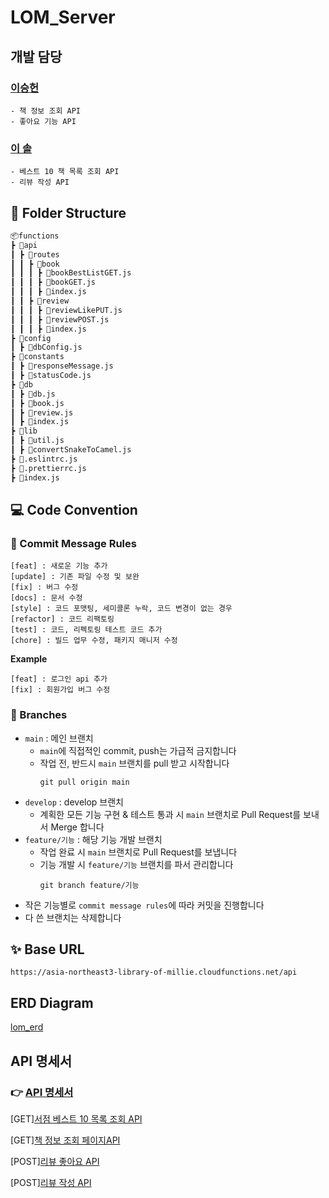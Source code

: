 # LOM_Server

## 개발 담당

### [이승헌](https://github.com/lsh328328)

```
- 책 정보 조회 API
- 좋아요 기능 API
```

### [이 솔](https://github.com/soleu)

```
- 베스트 10 책 목록 조회 API
- 리뷰 작성 API
```

## 📂 Folder Structure

```markdown
📦functions
┣ 📂api
┃ ┣ 📂routes
┃ ┃ ┣ 📂book
┃ ┃ ┃ ┣ 📜bookBestListGET.js
┃ ┃ ┃ ┣ 📜bookGET.js
┃ ┃ ┃ ┣ 📜index.js
┃ ┃ ┣ 📂review
┃ ┃ ┃ ┣ 📜reviewLikePUT.js
┃ ┃ ┃ ┣ 📜reviewPOST.js
┃ ┃ ┃ ┣ 📜index.js
┣ 📂config
┃ ┣ 📜dbConfig.js
┣ 📂constants
┃ ┣ 📜responseMessage.js
┃ ┣ 📜statusCode.js
┣ 📂db
┃ ┣ 📜db.js
┃ ┣ 📜book.js
┃ ┣ 📜review.js
┃ ┣ 📜index.js
┣ 📂lib
┃ ┣ 📜util.js
┃ ┣ 📜convertSnakeToCamel.js
┣ 📜.eslintrc.js
┣ 📜.prettierrc.js
┣ 📜index.js
```

## 💻 Code Convention

### 💬 Commit Message Rules

```
[feat] : 새로운 기능 추가
[update] : 기존 파일 수정 및 보완
[fix] : 버그 수정
[docs] : 문서 수정
[style] : 코드 포맷팅, 세미콜론 누락, 코드 변경이 없는 경우
[refactor] : 코드 리팩토링
[test] : 코드, 리펙토링 테스트 코드 추가
[chore] : 빌드 업무 수정, 패키지 매니저 수정
```

**Example**

```
[feat] : 로그인 api 추가
[fix] : 회원가입 버그 수정
```

### 🔅 Branches

- `main` : 메인 브랜치
  - `main`에 직접적인 commit, push는 가급적 금지합니다
  - 작업 전, 반드시 `main` 브랜치를 pull 받고 시작합니다
    ```
    git pull origin main
    ```
- `develop` : develop 브랜치
  - 계획한 모든 기능 구현 & 테스트 통과 시 `main` 브랜치로 Pull Request를 보내서 Merge 합니다
- `feature/기능` : 해당 기능 개발 브랜치
  - 작업 완료 시 `main` 브랜치로 Pull Request를 보냅니다
  - 기능 개발 시 `feature/기능` 브랜치를 파서 관리합니다
    ```
    git branch feature/기능
    ```
- 작은 기능별로 `commit message rules`에 따라 커밋을 진행합니다
- 다 쓴 브랜치는 삭제합니다

## ✨ Base URL

```
https://asia-northeast3-library-of-millie.cloudfunctions.net/api
```

## ERD Diagram

[lom_erd](https://www.notion.so/storypanda/ac547dbb26ee4594af45113e8a71857e#bdd59525a65448febeebdd11e8df3482)

## API 명세서

### 👉 [API 명세서](https://www.notion.so/storypanda/API-f5f02190ea824009b2394a273874b7a1)


[GET][서점 베스트 10 목록 조회 API](https://www.notion.so/storypanda/10-7f9188fa83b543eb85f72afca1e5a741)

[GET][책 정보 조회 페이지API](https://www.notion.so/storypanda/e0b5ba5225ba47479153b69c0d98d5b8)

[POST][리뷰 좋아요 API](https://www.notion.so/storypanda/954061348ee54de6bf3c17649f1900f9)

[POST][리뷰 작성 API](https://www.notion.so/storypanda/14107f0c9e054118a125a6bfadb13240)
